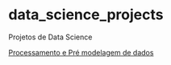 # data_science_projects
Projetos de Data Science

[Processamento e Pré modelagem de dados](https://github.com/Rafarosa/data_science_projects/tree/main/Processamento%20e%20Pr%C3%A9%20modelagem%20de%20dados)